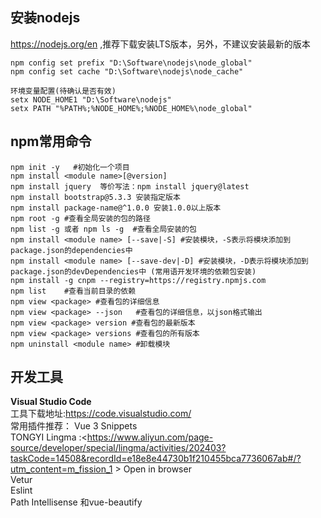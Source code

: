 ## 安装nodejs
<https://nodejs.org/en> ,推荐下载安装LTS版本，另外，不建议安装最新的版本

```
npm config set prefix "D:\Software\nodejs\node_global"
npm config set cache "D:\Software\nodejs\node_cache"

环境变量配置(待确认是否有效)
setx NODE_HOME1 "D:\Software\nodejs"
setx PATH "%PATH%;%NODE_HOME%;%NODE_HOME%\node_global"
```


## npm常用命令

```
npm init -y   #初始化一个项目
npm install <module name>[@version]
npm install jquery  等价写法：npm install jquery@latest 
npm install bootstrap@5.3.3 安装指定版本
npm install package-name@^1.0.0 安装1.0.0以上版本
npm root -g #查看全局安装的包的路径
npm list -g 或者 npm ls -g  #查看全局安装的包
npm install <module name> [--save|-S] #安装模块，-S表示将模块添加到package.json的dependencies中
npm install <module name> [--save-dev|-D] #安装模块，-D表示将模块添加到package.json的devDependencies中 (常用语开发环境的依赖包安装)
npm install -g cnpm --registry=https://registry.npmjs.com 
npm list    #查看当前目录的依赖
npm view <package> #查看包的详细信息 
npm view <package> --json   #查看包的详细信息，以json格式输出
npm view <package> version #查看包的最新版本
npm view <package> versions #查看包的所有版本
npm uninstall <module name> #卸载模块
```


## 开发工具
**Visual Studio Code**   
工具下载地址:<https://code.visualstudio.com/>  
常用插件推荐：
Vue 3 Snippets  
TONGYI Lingma :<https://www.aliyun.com/page-source/developer/special/lingma/activities/202403?taskCode=14508&recordId=e18e8e44730b1f210455bca7736067ab#/?utm_content=m_fission_1 >
Open in browser  
Vetur  
Eslint  
Path Intellisense  和vue-beautify  
